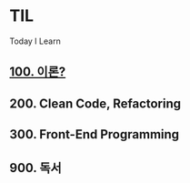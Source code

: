 # TIL
Today I Learn

## [100. 이론?](https://github.com/JuniorMSG/TIL/tree/main/100_%20%EC%9D%B4%EB%A1%A0)

## 200. Clean Code, Refactoring 

## 300. Front-End Programming

## 900. 독서



